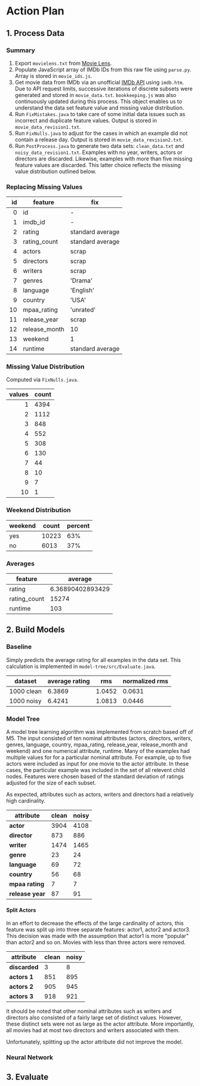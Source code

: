 # Action Plan

## 1. Process Data

### Summary

1. Export `movielens.txt` from [Movie Lens](http://movielens.umn.edu/).
1. Populate JavaScript array of IMDb IDs from this raw file using `parse.py`. Array is stored in `movie_ids.js`.
1. Get movie data from IMDb via an unofficial [IMDb API](http://imdbapi.org/) using `imdb.htm`. Due to API request limits, successive iterations of discrete subsets were generated and stored in `movie_data.txt`. `bookkeeping.js` was also continuously updated during this process. This object enables us to understand the data set feature value and missing value distribution.
1. Run `FixMistakes.java` to take care of some initial data issues such as incorrect and duplicate feature values. Output is stored in `movie_data_revision1.txt`.
1. Run `FixNulls.java` to adjust for the cases in which an example did not contain a release day. Output is stored in `movie_data_revision2.txt`.
1. Run `PostProcess.java` to generate two data sets: `clean_data.txt` and `noisy_data_revision1.txt`. Examples with no year, writers, actors or directors are discarded. Likewise, examples with more than five missing feature values are discarded. This latter choice reflects the missing value distribution outlined below.

### Replacing Missing Values

id | feature          | fix
--:| ---------------- | -------------------
0  | id               | -
1  | imdb_id          | -
2  | rating           | standard average		
3  | rating_count     | standard average
4  | actors           | scrap
5  | directors        | scrap
6  | writers          | scrap
7  | genres           | 'Drama'
8  | language         | 'English'
9  | country          | 'USA'
10 | mpaa_rating      | 'unrated'
11 | release_year     | scrap
12 | release_month    | 10
13 | weekend          | 1
14 | runtime          | standard average

### Missing Value Distribution

Computed via `FixNulls.java`.

values | count
---:| ---
1 | 4394
2 | 1112
3 | 848
4 | 552
5 | 308
6 | 130
7 | 44
8 | 10
9 | 7
10 | 1

### Weekend Distribution

weekend | count | percent
---| --- | ---
yes | 10223 | 63%
no | 6013 | 37%

### Averages

feature | average
--- | ---
rating | 6.36890402893429
rating_count | 15274
runtime | 103

## 2. Build Models

### Baseline

Simply predicts the average rating for all examples in the data set. This calculation is implemented in `model-tree/src/Evaluate.java`.

dataset | average rating | rms | normalized rms
--- | --- | --- | ---
1000 clean | 6.3869 | 1.0452 | 0.0631
1000 noisy | 6.4241 | 1.0813 | 0.0446

### Model Tree

A model tree learning algorithm was implemented from scratch based off of M5. The input consisted of ten nominal attributes (actors, directors, writers, genres, language, country, mpaa_rating, release_year, release_month and weekend) and one numerical attribute, runtime. Many of the examples had multiple values for for a particular nominal attribute. For example, up to five actors were included as input for one movie to the actor attribute. In these cases, the particular example was included in the set of all relevent child nodes. Features were chosen based of the standard deviation of ratings adjusted for the size of each subset.

As expected, attributes such as actors, writers and directors had a relatively high cardinality.

attribute | clean | noisy
--- | --- | ---
__actor__ | 3904 | 4108
__director__ | 873 | 886
__writer__ | 1474 | 1465
__genre__ | 23 | 24
__language__ | 69 | 72
__country__ | 56 | 68
__mpaa rating__ | 7 | 7
__release year__ | 87 | 91

#### Split Actors

In an effort to decrease the effects of the large cardinality of actors, this feature was split up into three separate features: actor1, actor2 and actor3. This decision was made with the assumption that actor1 is more "popular" than actor2 and so on. Movies with less than three actors were removed.

attribute | clean | noisy
--- | --- | ---
__discarded__ | 3 | 8
__actors 1__ | 851 | 895
__actors 2__ | 905 | 945
__actors 3__ | 918 | 921

It should be noted that other nominal attributes such as writers and directors also consisted of a fairly large set of distinct values. However, these distinct sets were not as large as the actor attribute. More importantly, all movies had at most two directors and writers associated with them.

Unfortunately, splitting up the actor attribute did not improve the model.

### Neural Network

## 3. Evaluate